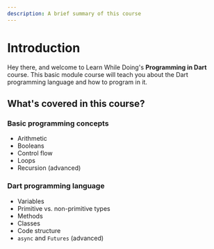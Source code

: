 ```yaml
---
description: A brief summary of this course
---
```


# Introduction

Hey there, and welcome to Learn While Doing's **Programming in Dart** course. This basic module course will teach you about the Dart programming language and how to program in it.

## What's covered in this course?

### Basic programming concepts

* Arithmetic
* Booleans
* Control flow
* Loops
* Recursion \(advanced\)

### Dart programming language

* Variables
* Primitive vs. non-primitive types
* Methods
* Classes
* Code structure
* `async` and `Futures` \(advanced\)

